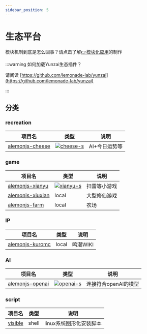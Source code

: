 ```yaml
---
sidebar_position: 5
---
```


# 生态平台

模块机制到底是怎么回事？请点击了解[👉模块化应用](/docs/alemonjsDocs/advance/models)的制作

:::warning 如何加载Yunzai生态插件？

请阅读 [https://github.com/lemonade-lab/yunzai](https://github.com/lemonade-lab/yunzai)

:::

## 分类

### recreation

| 项目名            | 类型                    | 说明          |
| ----------------- | ----------------------- | ------------- |
| [alemonjs-cheese] | [![cheese-s]][cheese-p] | AI+今日运势等 |

[alemonjs-cheese]: https://github.com/V2233/alemonjs-cheese
[cheese-s]: https://img.shields.io/npm/v/alemonjs-cheese.svg
[cheese-p]: https://www.npmjs.com/package/alemonjs-cheese

### game

| 项目名             | 类型                    | 说明         |
| ------------------ | ----------------------- | ------------ |
| [alemonjs-xianyu]  | [![xianyu-s]][xianyu-p] | 扫雷等小游戏 |
| [alemonjs-xiuxian] | local                   | 大型修仙游戏 |
| [alemonjs-farm]    | local                   | 农场         |

[alemonjs-xianyu]: https://gitee.com/suancaixianyu/xianyu-plugin/tree/alemonjs/
[xianyu-s]: https://img.shields.io/npm/v/alemonjs-xianyu.svg
[xianyu-p]: https://www.npmjs.com/package/alemonjs-xianyu
[alemonjs-xiuxian]: https://github.com/xiuxianjs/xiuxian-bot
[alemonjs-farm]: https://github.com/xiuxianjs/farm-bot

### IP

| 项目名            | 类型  | 说明     |
| ----------------- | ----- | -------- |
| [alemonjs-kuromc] | local | 鸣潮WIKI |

[alemonjs-kuromc]: https://github.com/xiuxianjs/kuromc

### AI

| 项目名            | 类型                    | 说明                 |
| ----------------- | ----------------------- | -------------------- |
| [alemonjs-openai] | [![openai-s]][openai-p] | 连接符合openAI的模型 |

[alemonjs-openai]: https://github.com/xiuxianjs/ollama
[openai-s]: https://img.shields.io/npm/v/alemonjs-openai.svg
[openai-p]: https://www.npmjs.com/package/alemonjs-openai

### script

| 项目名                                             | 类型  | 说明                    |
| -------------------------------------------------- | ----- | ----------------------- |
| [visible](https://github.com/lemonade-lab/visible) | shell | linux系统图形化安装脚本 |
